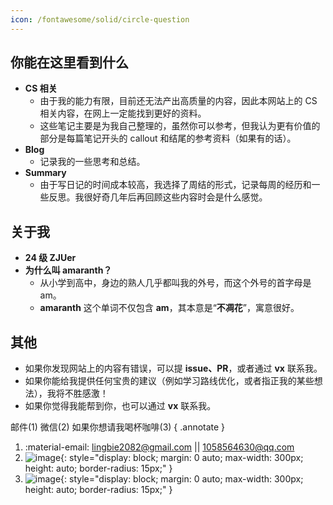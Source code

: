 ```yaml
---
icon: /fontawesome/solid/circle-question
---
```

## 你能在这里看到什么 

- **CS 相关**
    - 由于我的能力有限，目前还无法产出高质量的内容，因此本网站上的 CS 相关内容，在网上一定能找到更好的资料。
    - 这些笔记主要是为我自己整理的，虽然你可以参考，但我认为更有价值的部分是每篇笔记开头的 callout 和结尾的参考资料（如果有的话）。
- **Blog**
    - 记录我的一些思考和总结。
- **Summary**
    - 由于写日记的时间成本较高，我选择了周结的形式，记录每周的经历和一些反思。我很好奇几年后再回顾这些内容时会是什么感觉。

## 关于我

- **24 级 ZJUer**
- **为什么叫 amaranth？**
    - 从小学到高中，身边的熟人几乎都叫我的外号，而这个外号的首字母是 am。  
    - **amaranth** 这个单词不仅包含 **am**，其本意是“**不凋花**”，寓意很好。

## 其他

- 如果你发现网站上的内容有错误，可以提 **issue、PR**，或者通过 **vx** 联系我。
- 如果你能给我提供任何宝贵的建议（例如学习路线优化，或者指正我的某些想法），我将不胜感激！
- 如果你觉得我能帮到你，也可以通过 **vx** 联系我。



邮件(1) 微信(2) 如果你想请我喝杯咖啡(3)
{ .annotate }

1. :material-email: lingbie2082@gmail.com || 1058564630@qq.com
2. ![image](https://cdn.jsdelivr.net/gh/Auzers/drawingbed/wechat_code.jpg){: style="display: block; margin: 0 auto; max-width: 300px; height: auto; border-radius: 15px;" }
3. ![image](https://cdn.jsdelivr.net/gh/Auzers/drawingbed/PixPin_2025-03-07_22-50-54.png){: style="display: block; margin: 0 auto; max-width: 300px; height: auto; border-radius: 15px;" }
